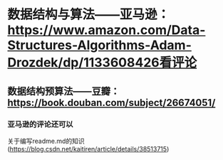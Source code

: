 # 数据结构与算法——亚马逊：https://www.amazon.com/Data-Structures-Algorithms-Adam-Drozdek/dp/1133608426看评论<br>
## 数据结构预算法——豆瓣：https://book.douban.com/subject/26674051/<br>
### 亚马逊的评论还可以
关于编写readme.md的知识(https://blog.csdn.net/kaitiren/article/details/38513715)

